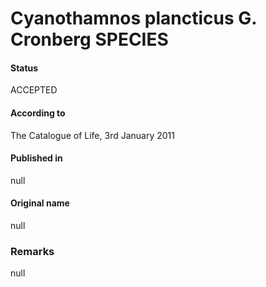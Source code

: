 Cyanothamnos plancticus G. Cronberg SPECIES
=======

#### Status
ACCEPTED

#### According to
The Catalogue of Life, 3rd January 2011

#### Published in
null

#### Original name
null

### Remarks
null